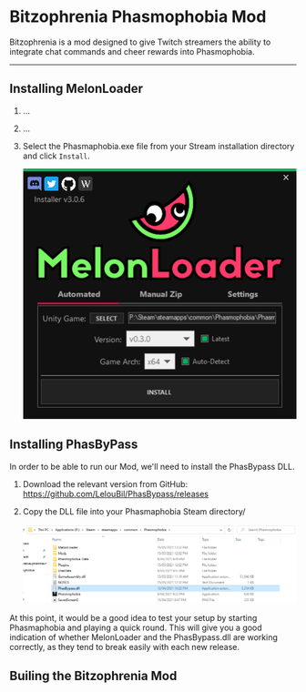 # Bitzophrenia Phasmophobia Mod

Bitzophrenia is a mod designed to give Twitch streamers the ability to integrate chat commands and cheer rewards into Phasmophobia.

----------


## Installing MelonLoader

1. ...
2. ...
3. Select the Phasmaphobia.exe file from your Stream installation directory and click `Install`.

    ![...](./img/melonloader-0001.png)


## Installing PhasByPass
In order to be able to run our Mod, we'll need to install the PhasBypass DLL.

1. Download the relevant version from GitHub: https://github.com/LelouBil/PhasBypass/releases
2. Copy the DLL file into your Phasmaphobia Steam directory/

    ![...](./img/phasbypass-0001.png)

At this point, it would be a good idea to test your setup by starting Phasmaphobia and playing a quick round. This will give you a good indication of whether MelonLoader and the PhasBypass.dll are working correctly, as they tend to break easily with each new release.


## Builing the Bitzophrenia Mod

